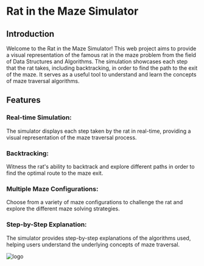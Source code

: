 # Rat in the Maze Simulator
  
## Introduction

Welcome to the Rat in the Maze Simulator! This web project aims to provide a visual representation of the famous rat in the maze problem from the field of Data Structures and Algorithms. The simulation showcases each step that the rat takes, including backtracking, in order to find the path to the exit of the maze. It serves as a useful tool to understand and learn the concepts of maze traversal algorithms.

## Features
### Real-time Simulation: 
The simulator displays each step taken by the rat in real-time, providing a visual representation of the maze traversal process.
### Backtracking:
Witness the rat's ability to backtrack and explore different paths in order to find the optimal route to the maze exit.
### Multiple Maze Configurations: 
Choose from a variety of maze configurations to challenge the rat and explore the different maze solving strategies.
### Step-by-Step Explanation: 
The simulator provides step-by-step explanations of the algorithms used, helping users understand the underlying concepts of maze traversal.

![logo](https://github.com/krsachin9696/Rat-In-a-Maze-Simulator/blob/master/mouse.png)